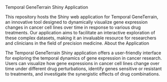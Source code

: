 Temporal GeneTerrain Shiny Application

This repository hosts the Shiny web application for Temporal GeneTerrain, an innovative tool designed to dynamically visualize gene expression changes in cancer cell lines over time in response to various drug treatments. Our application aims to facilitate an interactive exploration of these complex datasets, making it an invaluable resource for researchers and clinicians in the field of precision medicine.
About the Application

The Temporal GeneTerrain Shiny application offers a user-friendly interface for exploring the temporal dynamics of gene expression in cancer research. Users can visualize how gene expressions in cancer cell lines change over time under different drug perturbations, identify genes sensitive or resistant to treatments, and investigate the synergistic effects of drug combinations.

